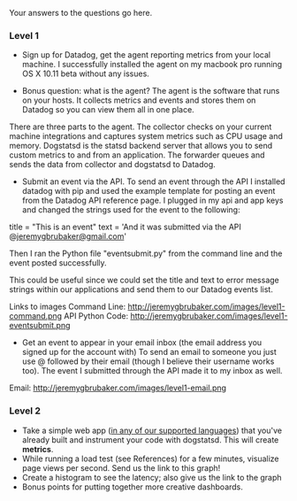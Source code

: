 Your answers to the questions go here.

### Level 1

* Sign up for Datadog, get the agent reporting metrics from your local machine.
I successfully installed the agent on my macbook pro running OS X 10.11 beta without
any issues.

* Bonus question: what is the agent?
The agent is the software that runs on your hosts. It collects metrics and events and stores them on Datadog so you can view them all in one place. 

There are three parts to the agent. The collector checks on your current machine integrations and captures system metrics such as CPU usage and memory. Dogstatsd is the statsd backend server that allows you to send custom metrics to and from an application. The forwarder queues and sends the data from collector and dogstatsd to Datadog.

* Submit an event via the API.
To send an event through the API I installed datadog with pip and used the example template for posting an event from the Datadog API reference page. I plugged in my api and app keys and changed the strings used for the event to the following:

title = "This is an event"
text = 'And it was submitted via the API @jeremygbrubaker@gmail.com'

Then I ran the Python file "eventsubmit.py" from the command line and the event posted successfully.

This could be useful since we could set the title and text to error message strings within our applications and send them to our Datadog events list.

Links to images
Command Line: http://jeremygbrubaker.com/images/level1-command.png
API Python Code: http://jeremygbrubaker.com/images/level1-eventsubmit.png

* Get an event to appear in your email inbox (the email address you signed up for the account with)
To send an email to someone you just use @ followed by their email (though I believe their username works too). The event I submitted through the API made it to my inbox as well.

Email: http://jeremygbrubaker.com/images/level1-email.png


### Level 2

* Take a simple web app ([in any of our supported languages](http://docs.datadoghq.com/libraries/)) that you've already built and instrument your code with dogstatsd. This will create **metrics**.
* While running a load test (see References) for a few minutes, visualize page views per second. Send us the link to this graph!
* Create a histogram to see the latency; also give us the link to the graph
* Bonus points for putting together more creative dashboards.